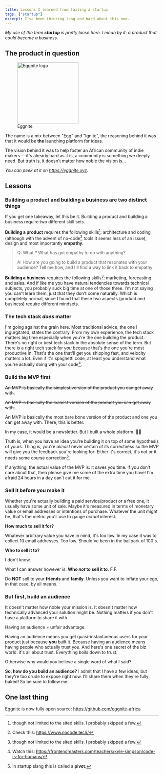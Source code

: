 ```yaml
---
title: Lessons I learned from failing a startup
tags: ["startup"]
excerpt: I've been thinking long and hard about this one.
---
```


_My use of the term **startup** is pretty loose here. I mean by it: a product that could become a business._

## The product in question

<figure>
<img src="https://eggnite.xyz/Logo.png" width="200" alt="Eggnite logo" />
<figcaption>Eggnite</figcaption>
</figure>

The name is a mix between "Egg" and "Ignite", the reasoning behind it was that it would be **the** launching platform for ideas.

The vision behind it was to help foster an African community of indie makers -- it's already hard as it is, a community is something we deeply need. But truth is, it doesn't matter how noble the vision is...

_You can peek at it on <https://eggnite.xyz>._

## Lessons

### Building a product and building a business are two distinct things

If you get one takeaway, let this be it. Building a product and building a business require two different skill sets.

**Building a product** requires the following skills[^1]: architecture and coding (although with the advent of no-code[^2] tools it seems less of an issue), design and most importantly **empathy**.

> Q: What ? What has got empathy to do with anything?
>
> A: How are you going to build a product that resonates with your audience? Tell me how, and I'll find a way to link it back to empathy

**Building a business** requires the following skills[^1]: marketing, forecasting and sales. And if like me you have natural tendencies towards technical subjects, you probably suck big time at one of those three. I'm not saying you can't learn them, just that they don't come naturally. Which is completely normal, since I found that these two aspects (product and business) require different mindsets.

### The tech stack _does_ matter

I'm going against the grain here. Most traditional advice, the one I ingurgitated, states the contrary. From my own experience, the tech stack matters big time especially when you're the one building the product. There's no right or best tech stack in the absolute sense of the term. But there _is_ a right tech stack for _you_ because that's the one you're most productive in. That's the one that'll get you shipping fast, and velocity matters a lot. Even if it's spaghetti code, at least you understand what you're actually doing with your code[^3].

### Build the MVP first

~~An MVP is basically the simplest version of the product you can get away with.~~

~~An MVP is basically the leanest version of the product you can get away with.~~

An MVP is basically the most bare bone version of the product and one you can get away with. There, this is better.

In my case, it would be a newsletter. But I built a whole platform. 🤷‍♂️

Truth is, when you have an idea you're building it on top of some hypothesis of yours. Thing is, you're _almost_ never certain of its correctness so the MVP will give you the feedback you're looking for: Either it's correct, it's not or it needs some course correction[^4].

If anything, the actual value of the MVP is: it saves you time. If you don't care about that, then please give me some of the extra time you have! I'm afraid 24 hours in a day can't cut it for me.

### Sell it before you make it

Whether you're actually building a paid service/product or a free one, it usually have some unit of sale. Maybe it's measured in terms of monetary value or email addresses or intentions of purchase. Whatever the unit might be, that's the metric you'll use to gauge _actual_ interest.

**How much to sell it for?**

Whatever arbitrary value you have in mind, it's too low. In my case it was to collect 10 email addresses. Too low. Should've been in the ballpark of 100's.

**Who to sell it to?**

I don't know.

What I can answer however is: **Who _not_ to sell it to**. F.F.

Do **NOT** sell to your **friends** and **family**. Unless you want to inflate your ego, in that case, by all means.

### But first, build an audience

It doesn't matter how noble your mission is. It doesn't matter how technically advanced your solution might be. Nothing matters if you don't have a platform to share it with.

Having an audience = unfair advantage.

Having an audience means you get quasi-instantaneous users for your product just because **you** built it. Because having an audience means having people who actually trust you. And here's one secret of the biz world: it's all about trust. Everything boils down to trust.

Otherwise why would you believe a single word of what I said?

**So, how do you build an audience?** I admit that I have a few ideas, but they're too crude to expose right now. I'll share them when they're fully baked! So be sure to follow me.

## One last thing

Eggnite is now fully open source: <https://github.com/eggnite-africa>

[^1]: though not limited to the sited skills. I probably skipped a few.
[^2]: Check this: <https://www.nocode.tech/>
[^3]: Watch this: <https://frontendmasters.com/teachers/kyle-simpson/code-is-for-humans/>
[^4]: In startup slang this is called a **pivot**.
